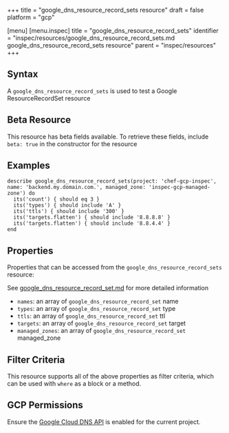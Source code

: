 +++
title = "google_dns_resource_record_sets resource"
draft = false
platform = "gcp"

[menu]
  [menu.inspec]
    title = "google_dns_resource_record_sets"
    identifier = "inspec/resources/google_dns_resource_record_sets.md google_dns_resource_record_sets resource"
    parent = "inspec/resources"
+++


## Syntax
A `google_dns_resource_record_sets` is used to test a Google ResourceRecordSet resource


## Beta Resource
This resource has beta fields available. To retrieve these fields, include `beta: true` in the constructor for the resource

## Examples
```
describe google_dns_resource_record_sets(project: 'chef-gcp-inspec', name: 'backend.my.domain.com.', managed_zone: 'inspec-gcp-managed-zone') do
  its('count') { should eq 3 }
  its('types') { should include 'A' }
  its('ttls') { should include '300' }
  its('targets.flatten') { should include '8.8.8.8' }
  its('targets.flatten') { should include '8.8.4.4' }
end
```

## Properties
Properties that can be accessed from the `google_dns_resource_record_sets` resource:

See [google_dns_resource_record_set.md](google_dns_resource_record_set.md) for more detailed information
  * `names`: an array of `google_dns_resource_record_set` name
  * `types`: an array of `google_dns_resource_record_set` type
  * `ttls`: an array of `google_dns_resource_record_set` ttl
  * `targets`: an array of `google_dns_resource_record_set` target
  * `managed_zones`: an array of `google_dns_resource_record_set` managed_zone

## Filter Criteria
This resource supports all of the above properties as filter criteria, which can be used
with `where` as a block or a method.

## GCP Permissions

Ensure the [Google Cloud DNS API](https://console.cloud.google.com/apis/library/dns.googleapis.com/) is enabled for the current project.
